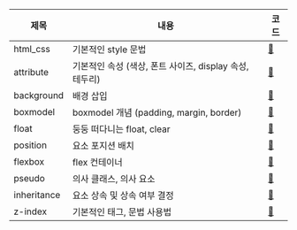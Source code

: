 | 제목         | 내용                | 코드|
|------------|-------------------|------------|
| html_css   | 기본적인 style 문법   |[📄](https://github.com/Dohynghyng/CSS-study/blob/main/html_css.html)|
| attribute   | 기본적인 속성 (색상, 폰트 사이즈, display 속성, 테두리)   |[📄](https://github.com/Dohynghyng/CSS-study/blob/main/attribute.css)|
| background   | 배경 삽입   |[📄](https://github.com/Dohynghyng/CSS-study/blob/main/background.css)|
| boxmodel   | boxmodel 개념 (padding, margin, border)   |[📄](https://github.com/Dohynghyng/CSS-study/blob/main/boxmodel.css)|
| float   | 둥둥 떠다니는 float, clear   |[📄](https://github.com/Dohynghyng/CSS-study/blob/main/float.css)|
| position   | 요소 포지션 배치  |[📄](https://github.com/Dohynghyng/CSS-study/blob/main/position.css)|
| flexbox   | flex 컨테이너   |[📄](https://github.com/Dohynghyng/CSS-study/blob/main/flexbox.css)|
| pseudo   | 의사 클래스, 의사 요소  |[📄](https://github.com/Dohynghyng/CSS-study/blob/main/pseudo.css)|
| inheritance   | 요소 상속 및 상속 여부 결정  |[📄](https://github.com/Dohynghyng/CSS-study/blob/main/inheritance.css)|
| z-index   | 기본적인 태그, 문법 사용법   |[📄](https://github.com/Dohynghyng/CSS-study/blob/main/z-index.css)|
